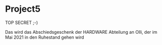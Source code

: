 # Project5
TOP SECRET ;-)

Das wird das Abschiedsgeschenk der HARDWARE Abteilung an Olli, der im Mai 2021 in den Ruhestand gehen wird
